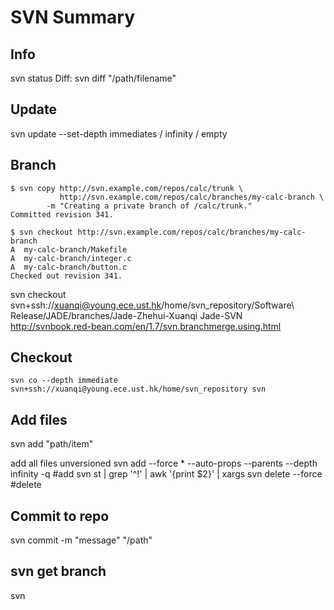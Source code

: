 # SVN Summary

## Info
svn status
Diff: svn diff "/path/filename"

## Update
svn update --set-depth immediates / infinity / empty

## Branch
```
$ svn copy http://svn.example.com/repos/calc/trunk \
           http://svn.example.com/repos/calc/branches/my-calc-branch \
        -m "Creating a private branch of /calc/trunk."
Committed revision 341.

$ svn checkout http://svn.example.com/repos/calc/branches/my-calc-branch
A  my-calc-branch/Makefile
A  my-calc-branch/integer.c
A  my-calc-branch/button.c
Checked out revision 341.
```
svn checkout svn+ssh://xuanqi@young.ece.ust.hk/home/svn_repository/Software\ Release/JADE/branches/Jade-Zhehui-Xuanqi Jade-SVN
<http://svnbook.red-bean.com/en/1.7/svn.branchmerge.using.html>

## Checkout
```
svn co --depth immediate svn+ssh://xuanqi@young.ece.ust.hk/home/svn_repository svn
```

## Add files
svn add "path/item"

add all files unversioned
svn add --force * --auto-props --parents --depth infinity -q            #add
svn st | grep '^!' | awk '{print $2}' | xargs svn delete --force        #delete

## Commit to repo
svn commit -m "message" "/path"

## svn get branch
svn
